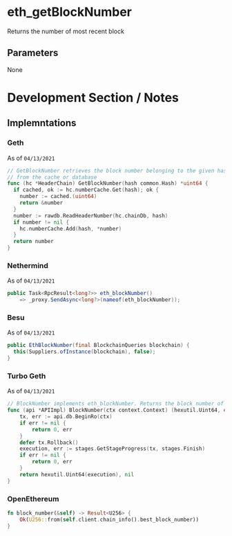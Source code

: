 # eth_getBlockNumber

Returns the number of most recent block

## Parameters

None






# Development Section / Notes 

## Implemntations

### Geth 
As of `04/13/2021`
```go
// GetBlockNumber retrieves the block number belonging to the given hash
// from the cache or database
func (hc *HeaderChain) GetBlockNumber(hash common.Hash) *uint64 {
  if cached, ok := hc.numberCache.Get(hash); ok {
    number := cached.(uint64)
    return &number
  }
  number := rawdb.ReadHeaderNumber(hc.chainDb, hash)
  if number != nil {
    hc.numberCache.Add(hash, *number)
  }
  return number
}
```

### Nethermind 
As of `04/13/2021`
```cs
public Task<RpcResult<long?>> eth_blockNumber()
    => _proxy.SendAsync<long?>(nameof(eth_blockNumber));
```

### Besu
As of `04/13/2021`
``` java
public EthBlockNumber(final BlockchainQueries blockchain) {
  this(Suppliers.ofInstance(blockchain), false);
}
```

### Turbo Geth 
As of `04/13/2021`
```go
// BlockNumber implements eth_blockNumber. Returns the block number of most recent block.
func (api *APIImpl) BlockNumber(ctx context.Context) (hexutil.Uint64, error) {
	tx, err := api.db.BeginRo(ctx)
	if err != nil {
		return 0, err
	}
	defer tx.Rollback()
	execution, err := stages.GetStageProgress(tx, stages.Finish)
	if err != nil {
		return 0, err
	}
	return hexutil.Uint64(execution), nil
}
```

### OpenEthereum

```rust
fn block_number(&self) -> Result<U256> {
    Ok(U256::from(self.client.chain_info().best_block_number))
}
```





